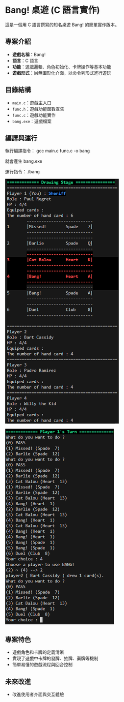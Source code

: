 # Bang! 桌遊 (C 語言實作)

這是一個用 C 語言撰寫的知名桌遊 Bang! 的簡單實作版本。

## 專案介紹

- **遊戲名稱**：Bang!
- **語言**：C 語言
- **功能**：遊戲邏輯、角色初始化、卡牌操作等基本功能
- **遊戲形式**：尚無圖形化介面，以命令列形式進行遊玩

## 目錄結構

- `main.c`：遊戲主入口
- `func.h`：遊戲功能函數宣告
- `func.c`：遊戲功能實作
- `bang.exe`：遊戲檔案

## 編譯與運行

執行編譯指令： gcc main.c func.c -o bang

就會產生 bang.exe

運行指令：./bang


![alt text](Screenshot.png)

![alt text](Screenshot2.png)

## 專案特色

- 遊戲角色和卡牌的定義清晰
- 實現了遊戲中卡牌的發牌、抽牌、棄牌等機制
- 簡單易懂的遊戲流程與回合控制

## 未來改進

- 改進使用者介面與交互體驗